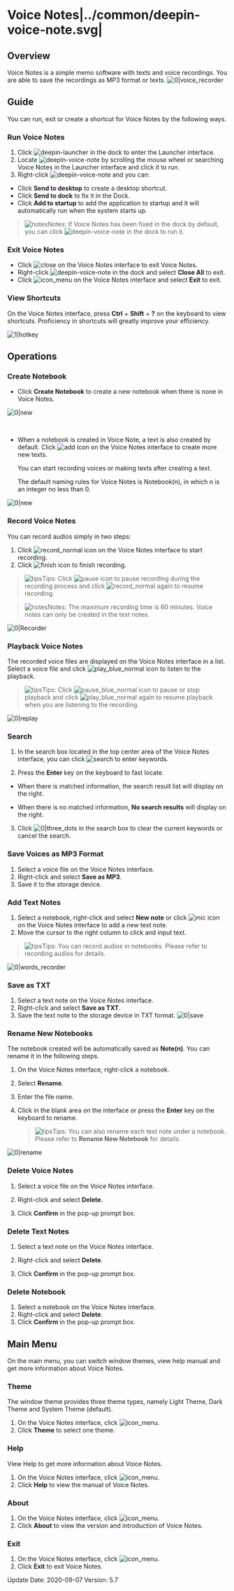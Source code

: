 # Voice Notes|../common/deepin-voice-note.svg|

## Overview

Voice Notes is a simple memo software with texts and voice recordings. You are able to save the recordings as MP3 format or texts. ![0|voice_recorder](jpg/main.png)


## Guide

You can run, exit or create a shortcut for Voice Notes by the following ways.

### Run Voice Notes

1.  Click ![deepin-launcher](icon/deepin-launcher.svg) in the dock to enter the Launcher interface.
2.  Locate ![deepin-voice-note](icon/deepin-voice-note.svg) by scrolling the mouse wheel or searching Voice Notes in the Launcher interface and click it to run.
3.  Right-click ![deepin-voice-note](icon/deepin-voice-note.svg) and you can:

   - Click **Send to desktop** to create a desktop shortcut.
   - Click **Send to dock** to fix it in the Dock.
   - Click **Add to startup** to add the application to startup and it will automatically run when the system starts up.

> ![notes](icon/notes.svg)Notes: If Voice Notes has been fixed in the dock by default, you can click ![deepin-voice-note](icon/deepin-voice-note.svg) in the dock to run it.

### Exit Voice Notes

- Click ![close](icon/close.svg) on the Voice Notes interface to exit Voice Notes.
- Right-click ![deepin-voice-note](icon/deepin-voice-note.svg) in the dock and select **Close All** to exit.
- Click ![icon_menu](icon/icon_menu.svg) on the Voice Notes interface and select **Exit** to exit.

### View Shortcuts

On the Voice Notes interface, press **Ctrl** + **Shift** + **?** on the keyboard to view shortcuts. Proficiency in shortcuts will greatly improve your efficiency.

 ![1|hotkey](jpg/hotkey.png)

## Operations

### Create Notebook

- Click **Create Notebook** to create a new notebook when there is none in Voice Notes.

![0|new](jpg/create.png)

&nbsp;&nbsp;&nbsp;&nbsp;&nbsp;&nbsp;&nbsp;&nbsp;&nbsp;&nbsp;&nbsp;&nbsp;&nbsp;

- When a notebook is created in Voice Note, a text is also created by default. Click ![add](icon/circlebutton_add2.svg) icon on the Voice Notes interface to create more new texts.

  You can start recording voices or making texts after creating a text.
  
  The default naming rules for Voice Notes is Notebook(n), in which n is an integer no less than 0.

![0|new](jpg/create1.png)


### Record Voice Notes

You can record audios simply in two steps:

1. Click ![record_normal](icon/record_normal.svg) icon on the Voice Notes interface to start recording.
2.  Click ![finish](icon/finish_normal.svg) icon to finish recording.

> ![tips](icon/tips.svg)Tips: Click ![pause](icon/pause_red_normal.svg) icon to pause recording during the recording process and click ![record_normal](icon/record_normal.svg) again to resume recording.

> ![notes](icon/notes.svg)Notes: The maximum recording time is 60 minutes. Voice notes can only be created in the text notes. 

![0|Recorder](jpg/recorder2.png)

### Playback Voice Notes

The recorded voice files are displayed on the Voice Notes interface in a list. Select a voice file and click ![play_blue_normal](icon/play_blue_normal.svg) icon to listen to the playback.

> ![tips](icon/tips.svg)Tips: Click ![pause_blue_normal](icon/pause_blue_normal.svg) icon to pause or stop playback and click ![play_blue_normal](icon/play_blue_normal.svg) again to resume playback when you are listening to the recording.

![0|replay](jpg/replay.png)


### Search

1. In the search box located in the top center area of the Voice Notes interface, you can click ![search](icon/search.svg) to enter keywords.

2.  Press the **Enter** key on the keyboard to fast locate.

   - When there is matched information, the search result list will display on the right.

   - When there is no matched information, **No search results** will display on the right.

3.  Click ![0|three_dots](icon/close_normal-2.svg) in the search box  to clear the current keywords or cancel the search. 


### Save Voices as MP3 Format

1.   Select a voice file on the Voice Notes interface.
2.   Right-click and select **Save as MP3**.
3.   Save it to the storage device.


### Add Text Notes
1. Select a notebook, right-click and select **New note** or click ![mic](icon/circlebutton_add2.svg) icon on the Voice Notes interface to add a new text note.
2.  Move the cursor to the right column to click and input text. 

> ![tips](icon/tips.svg)Tips: You can record audios in notebooks. Please refer to recording audios for details.

![0|words_recorder](jpg/main.png)


### Save as TXT

1.  Select a text note on the Voice Notes interface.
2.  Right-click and select **Save as TXT**.
3.  Save the text note to the storage device in TXT format.
    ![0|save](jpg/toTxT.png)

### Rename New Notebooks

The notebook created will be automatically saved as **Note(n)**. You can rename it in the following steps. 

1. On the Voice Notes interface, right-click a notebook.

2. Select **Rename**.

3. Enter the file name.

4. Click in the blank area on the interface or press the **Enter** key on the keyboard to rename.

   > ![tips](icon/tips.svg)Tips: You can also rename each text note under a notebook. Please refer to **Rename New Notebook** for details. 

![0|rename](jpg/rename.png)


### Delete Voice Notes

1.  Select a voice file on the Voice Notes interface.
2.  Right-click and select **Delete**.

3.  Click **Confirm** in the pop-up prompt box.


### Delete Text Notes

1.   Select a text note on the Voice Notes interface.
2.  Right-click and select **Delete**.

3.  Click **Confirm** in the pop-up prompt box.


### Delete Notebook

1. Select a notebook on the Voice Notes interface.
2. Right-click and select **Delete**.
3. Click **Confirm** in the pop-up prompt box.


## Main Menu

On the main menu, you can switch window themes, view help manual and get more information about Voice Notes.

### Theme

The window theme provides three theme types, namely Light Theme, Dark Theme and System Theme (default).

1. On the Voice Notes interface, click ![icon_menu](icon/icon_menu.svg).
2. Click **Theme** to select one theme.

### Help

View Help to get more information about Voice Notes.

1.  On the Voice Notes interface, click ![icon_menu](icon/icon_menu.svg).
2.  Click **Help** to view the manual of Voice Notes.

### About

1.  On the Voice Notes interface, click ![icon_menu](icon/icon_menu.svg). 
2.  Click **About** to view the version and introduction of Voice Notes.

### Exit

1. On the Voice Notes interface, click ![icon_menu](icon/icon_menu.svg).
2.  Click **Exit** to exit Voice Notes.

<div class="version-info"><span>Update Date: 2020-09-07</span><span> Version: 5.7</span></div>